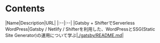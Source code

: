 # Contents

|Name|Description|URL|
|:--|:--|
|Gatsby + ShifterでServerless WordPress|Gatsby / Netlify / Shifterを利用した、WordPressとSSG(Static Site Generator)の運用について学ぶ|[./gatsby/README.md](./gatsby/README.md)|